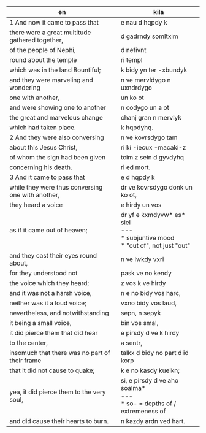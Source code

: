 en | kila
--- | ---
1 And now it came to pass that | e nau d hqpdy k
there were a great multitude gathered together,| d gadrndy somltxim
of the people of Nephi, | d nefivnt
round about the temple | ri templ
which was in the land Bountiful; | k bidy yn ter -xbundyk
and they were marveling and wondering | n ve mervldygo n uxndrdygo
one with another,| un ko ot
and were showing one to another | n codygo un a ot
the great and marvelous change | chanj gran n mervlyk
which had taken place. | k hqpdyhq.
2 And they were also conversing | n ve kovrsdygo tam
about this Jesus Christ, | ri ki -iecux -macaki-z
of whom the sign had been given | tcim z sein d gyvdyhq
concerning his death. | ri ed mort.
3 And it came to pass that | e d hqpdy k
while they were thus conversing one with another, | dr ve kovrsdygo donk un ko ot,
they heard a voice | e hirdy un vos
as if it came out of heaven; | dr yf e kxmdyvw\* es\* siel<br>---<br>\* subjuntive mood<br>\* "out of", not just "out" 
and they cast their eyes round about, | n ve lwkdy vxri
for they understood not | pask ve no kendy
the voice which they heard; | z vos k ve hirdy
and it was not a harsh voice, | n e no bidy vos harc,
neither was it a loud voice; | vxno bidy vos laud,
nevertheless, and notwithstanding | sepn, n sepyk
it being a small voice, | bin vos smal,
it did pierce them that did hear | e pirsdy d ve k hirdy
to the center, | a sentr,
insomuch that there was no part of their frame | talkx d bidy no part d id korp
that it did not cause to quake; | k e no kasdy kueikn;
yea, it did pierce them to the very soul,| si, e pirsdy d ve aho soalma\*<br>---<br>\* so- = depths of / extremeness of
and did cause their hearts to burn. | n kazdy ardn ved hart.